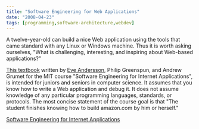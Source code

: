 ```yaml
---
title: "Software Engineering for Web Applications"
date: "2008-04-23"
tags: [programming,software-architecture,webdev]
---
```


A twelve-year-old can build a nice Web application using the tools that came standard with any Linux or Windows machine. Thus it is worth asking ourselves, "What is challenging, interesting, and inspiring about Web-based applications?"

[This textbook](http://philip.greenspun.com/seia/) written by [Eve Andersson](http://www.eveandersson.com/), Philip Greenspun, and Andrew Grumet for the MIT course "Software Engineering for Internet Applications", is intended for juniors and seniors in computer science. It assumes that you know how to write a Web application and debug it. It does not assume knowledge of any particular programming languages, standards, or protocols. The most concise statement of the course goal is that "The student finishes knowing how to build amazon.com by him or herself."

[Software Engineering for Internet Applications](http://philip.greenspun.com/seia/)
